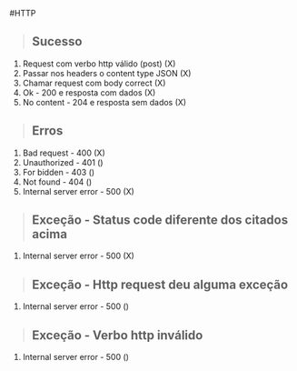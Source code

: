 #HTTP

> ## Sucesso
1. Request com verbo http válido (post) (X)
2. Passar nos headers o content type JSON (X)
3. Chamar request com body correct (X)
4. Ok - 200 e resposta com dados (X)
5. No content - 204 e resposta sem dados (X)

> ## Erros
1. Bad request - 400 (X)
2. Unauthorized - 401 ()
3. For bidden - 403 ()
4. Not found - 404 ()
5. Internal server error - 500 (X)

> ## Exceção - Status code diferente dos citados acima
1. Internal server error - 500 (X)

> ## Exceção - Http request deu alguma exceção
1. Internal server error - 500 ()

> ## Exceção - Verbo http inválido
1. Internal server error - 500 ()